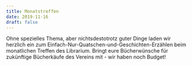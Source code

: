 ```yaml
---
title: Monatstreffen
date: 2019-11-16
draft: false
---
```

Ohne spezielles Thema, aber nichtsdestotrotz guter Dinge laden wir herzlich ein zum 
Einfach-Nur-Quatschen-und-Geschichten-Erzählen beim monatlichen Treffen des Librarium. Bringt eure Bücherwünsche für 
zukünftige Bücherkäufe des Vereins mit - wir haben noch Budget!

